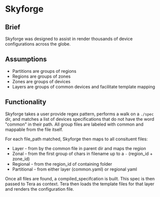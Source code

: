 # Skyforge

## Brief

Skyforge was designed to assist in render thousands of device configurations across the globe.

## Assumptions

- Partitions are groups of regions
- Regions are groups of zones
- Zones are groups of devices
- Layers are groups of common devices and facilitate template mapping

## Functionality

Skyforge takes a user provide regex pattern, performs a walk on a `./spec` dir, and matches a list of devices specifications that do not have the word "common" in their path.
 All group files are labeled with common and mappable from the file itself.

For each file_path matched, Skyforge then maps to all consituent files:

- Layer - from  by the common file in parent dir and maps the region
- Zonal - from the first group of chars in filename up to a `-` (region_id + zone_id)
- Regional - from the region_id of containing folder
- Partitional - from either layer (common.yaml) or regional yaml

Once all files are found, a compiled_specifcation is built.
 This spec is then passed to Tera as context.
 Tera then loads the template files for that layer and renders the configuration file.

